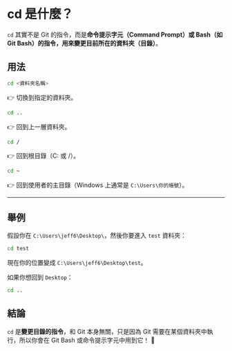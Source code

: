 # **cd 是什麼？**

`cd` 其實不是 Git 的指令，而是**命令提示字元（Command Prompt）或 Bash（如 Git Bash）**的指令，用來**變更目前所在的資料夾（目錄）**。

## 用法

```sh
cd <資料夾名稱>
```

👉 切換到指定的資料夾。

```sh
cd ..
```

👉 回到上一層資料夾。

```sh
cd /
```

👉 回到根目錄（C: 或 /）。

```sh
cd ~
```

👉 回到使用者的主目錄（Windows 上通常是 `C:\Users\你的帳號`）。

---

## 舉例

假設你在 `C:\Users\jeff6\Desktop\`，然後你要進入 `test` 資料夾：

```sh
cd test
```

現在你的位置變成 `C:\Users\jeff6\Desktop\test`。

如果你想回到 `Desktop`：

```sh
cd ..
```

## 結論

`cd` 是**變更目錄的指令**，和 Git 本身無關，只是因為 Git 需要在某個資料夾中執行，所以你會在 Git Bash 或命令提示字元中用到它！ 🚀

